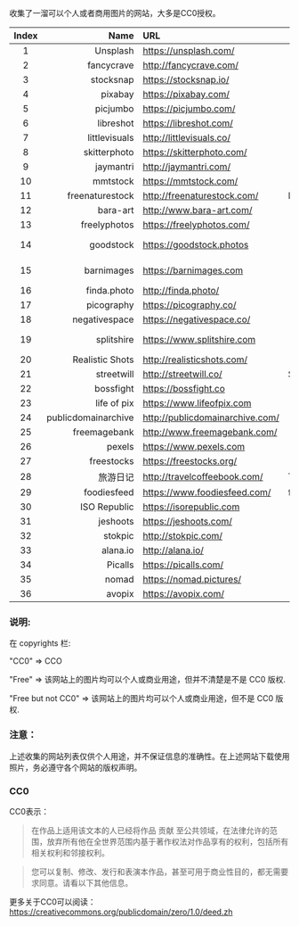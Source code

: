 收集了一溜可以个人或者商用图片的网站，大多是CC0授权。

| Index |                Name | URL                             | Topic  |    Copyrights     | Speed |
| :---: | ------------------: | :------------------------------ | ------ | :---------------: | ----- |
|   1   |            Unsplash | https://unsplash.com/           |        |        Free        |       |
|   2   |          fancycrave | http://fancycrave.com/          |        |        CC0        |       |
|   3   |           stocksnap | https://stocksnap.io/           |        |        CC0        |       |
|   4   |             pixabay | https://pixabay.com/            |        |        CC0        |       |
|   5   |            picjumbo | https://picjumbo.com/           |        |       free        |       |
|   6   |           libreshot | https://libreshot.com/          |        |        CC0        |   |
|   7   |       littlevisuals | http://littlevisuals.co/        |        |        CC0        |   |
|   8   |        skitterphoto | https://skitterphoto.com/       |        |        CC0        |       |
|   9   |           jaymantri | http://jaymantri.com/           |        |        CC0        |       |
|  10   |            mmtstock | https://mmtstock.com/           |        |        CC0        |       |
|  11   |     freenaturestock | http://freenaturestock.com/     | Nature |        CC0        |       |
|  12   |            bara-art | http://www.bara-art.com/        |        |       free        |       |
|  13   |        freelyphotos | https://freelyphotos.com/       |        |        CC0        |       |
|  14   |           goodstock | https://goodstock.photos        |        | free, but not CC0 |       |
|  15   |          barnimages | https://barnimages.com          |        | free, but not CC0 |       |
|  16   |         finda.photo | http://finda.photo/             |        |        CC0        |       |
|  17   |          picography | https://picography.co/          |        |        CC0        |       |
|  18   |       negativespace | https://negativespace.co/       |        |        CC0        |       |
|  19   |          splitshire | https://www.splitshire.com      |        | Free, but not CC0 |       |
|  20   |     Realistic Shots | http://realisticshots.com/      |        |        CC0        |       |
|  21   |          streetwill | http://streetwill.co/           | Street |        CC0        |       |
|  22   |           bossfight | https://bossfight.co            |        |        CC0        |       |
|  23   |         life of pix | https://www.lifeofpix.com       |        |        CC0        |       |
|  24   | publicdomainarchive | http://publicdomainarchive.com/ |        |        CC0        |       |
|  25   |        freemagebank | http://www.freemagebank.com/    |        |       Free        |       |
|  26   |              pexels | https://www.pexels.com          |        |        CC0        |       |
|  27   |          freestocks | https://freestocks.org/         |        |        CC0        |       |
|  28   |            旅游日记 | http://travelcoffeebook.com/    | Travel |        CC0        |       |
|  29   |         foodiesfeed | https://www.foodiesfeed.com/    | food   |        CC0        |       |
|  30   |        ISO Republic | https://isorepublic.com         |        |        CC0        |       |
|  31   |            jeshoots | https://jeshoots.com/           |        |       Free        |       |
|  32   |             stokpic | http://stokpic.com/             |        |       Free        |       |
|  33   |            alana.io | http://alana.io/                |        |        CC0        |       |
|  34   |             Picalls | https://picalls.com/            |        |        CC0        |       |
|  35   |               nomad | https://nomad.pictures/         |        |        CC0        |       |
|  36   |              avopix | https://avopix.com/             |        |        CC0        |       |

### 说明:

在 copyrights 栏:

"CC0" => CCO 

"Free" => 该网站上的图片均可以个人或商业用途，但并不清楚是不是 CC0 版权.

"Free but not CC0" =>  该网站上的图片均可以个人或商业用途，但不是 CC0 版权.

### 注意：

上述收集的网站列表仅供个人用途，并不保证信息的准确性。在上述网站下载使用照片，务必遵守各个网站的版权声明。

### CC0
CC0表示：
>在作品上适用该文本的人已经将作品 贡献 至公共领域，在法律允许的范围，放弃所有他在全世界范围内基于著作权法对作品享有的权利，包括所有相关权利和邻接权利。

>您可以复制、修改、发行和表演本作品，甚至可用于商业性目的，都无需要求同意。请看以下其他信息。

 更多关于CC0可以阅读：https://creativecommons.org/publicdomain/zero/1.0/deed.zh
